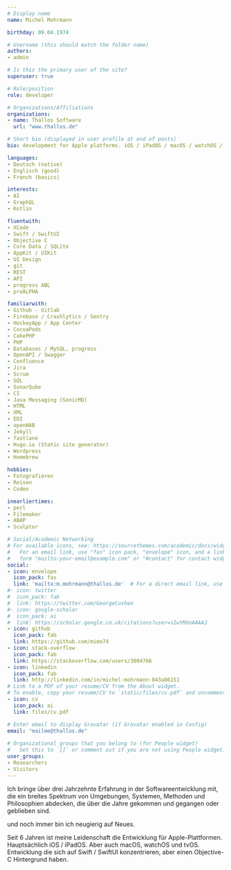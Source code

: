 ```yaml
---
# Display name
name: Michel Mohrmann

birthday: 09.04.1974

# Username (this should match the folder name)
authors:
- admin

# Is this the primary user of the site?
superuser: true

# Role/position
role: developer

# Organizations/Affiliations
organizations:
- name: Thallos Software
  url: "www.thallos.de"

# Short bio (displayed in user profile at end of posts)
bio: development for Apple platforms. iOS / iPadOS / macOS / watchOS / tvOS focusing on Swift / SwiftUI.

languages:
- Deutsch (native)
- Englisch (good)
- French (basics)

interests:
- AI
- GraphQL
- Kotlin

fluentwith:
- XCode
- Swift / SwiftUI
- Objective C
- Core Data / SQLite
- AppKit / UIKit
- UI Design
- git
- REST
- API
- progress ABL
- proALPHA

familiarwith:
- Github - Gitlab
- Firebase / Crashlytics / Sentry
- HockeyApp / App Center
- CocoaPods
- CakePHP
- PHP
- Databases / MySQL, progress
- OpenAPI / Swagger
- Confluence
- Jira
- Scrum
- SQL
- SonarQube
- CI
- Java Messaging (SonicMQ)
- HTML
- XML
- EDI
- openHAB
- Jekyll
- fastlane
- Hugo.io (Static site generator)
- Wordpress
- Homebrew

hobbies:
- Fotografieren
- Reisen
- Coden

inearliertimes:
- perl
- Filemaker
- ABAP
- Sculptor

# Social/Academic Networking
# For available icons, see: https://sourcethemes.com/academic/docs/widgets/#icons
#   For an email link, use "fas" icon pack, "envelope" icon, and a link in the
#   form "mailto:your-email@example.com" or "#contact" for contact widget.
social:
- icon: envelope
  icon_pack: fas
  link: 'mailto:m.mohrmann@thallos.de'  # For a direct email link, use "mailto:test@example.org".
#- icon: twitter
#  icon_pack: fab
#  link: https://twitter.com/GeorgeCushen
#- icon: google-scholar
#  icon_pack: ai
#  link: https://scholar.google.co.uk/citations?user=sIwtMXoAAAAJ
- icon: github
  icon_pack: fab
  link: https://github.com/mimo74
- icon: stack-overflow
  icon_pack: fab
  link: https://stackoverflow.com/users/3004766
- icon: linkedin
  icon_pack: fab
  link: http://linkedin.com/in/michel-mohrmann-843a86151
# Link to a PDF of your resume/CV from the About widget.
# To enable, copy your resume/CV to `static/files/cv.pdf` and uncomment the lines below.  
- icon: cv
  icon_pack: ai
  link: files/cv.pdf

# Enter email to display Gravatar (if Gravatar enabled in Config)
email: "mailme@thallos.de"
  
# Organizational groups that you belong to (for People widget)
#   Set this to `[]` or comment out if you are not using People widget.  
user_groups:
- Researchers
- Visitors
---
```


Ich bringe über drei Jahrzehnte Erfahrung in der Softwareentwicklung mit, die ein breites Spektrum von Umgebungen, Systemen, Methoden und Philosophien abdecken, die über die Jahre gekommen und gegangen oder geblieben sind.

und noch immer bin ich neugierig auf Neues.

Seit 6 Jahren ist meine Leidenschaft die Entwicklung für Apple-Plattformen. Hauptsächlich iOS / iPadOS. Aber auch macOS, watchOS und tvOS. Entwicklung die sich auf Swift / SwiftUI konzentrieren, aber einen Objective-C Hintergrund haben.
